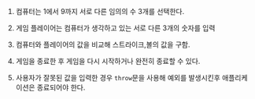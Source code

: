 1. 컴퓨터는 1에서 9까지 서로 다른 임의의 수 3개를 선택한다.

2. 게임 플레이어는 컴퓨터가 생각하고 있는 서로 다른 3개의 숫자를 입력

3. 컴퓨터와 플레이어의 값을 비교해 스트라이크,볼의 값을 구함.

4. 게임을 종료한 후 게임을 다시 시작하거나 완전히 종료할 수 있다.

5. 사용자가 잘못된 값을 입력한 경우 `throw`문을 사용해 예외를 발생시킨후 애플리케이션은 종료되어야 한다.

